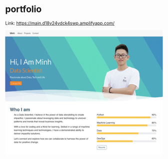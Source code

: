 # portfolio
Link: https://main.d18v24vdck4swp.amplifyapp.com/

![MinhVuong portfolio](screenshot1.png)
